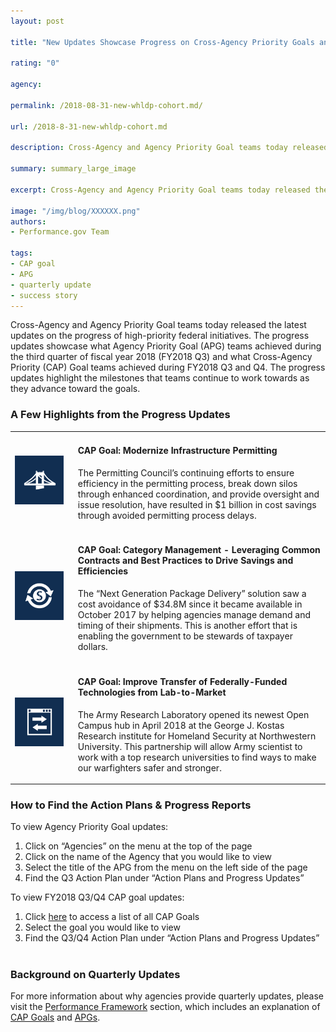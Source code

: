 ```yaml
---
layout: post

title: "New Updates Showcase Progress on Cross-Agency Priority Goals and Agency Priority Goals"

rating: "0"

agency:

permalink: /2018-08-31-new-whldp-cohort.md/

url: /2018-8-31-new-whldp-cohort.md

description: Cross-Agency and Agency Priority Goal teams today released the latest updates on the progress of high-priority federal initiatives..

summary: summary_large_image

excerpt: Cross-Agency and Agency Priority Goal teams today released the latest updates on the progress of high-priority federal initiatives..

image: "/img/blog/XXXXXX.png"
authors:
- Performance.gov Team

tags:
- CAP goal
- APG
- quarterly update
- success story
---
```

Cross-Agency and Agency Priority Goal teams today released the latest updates on the progress of high-priority federal initiatives. The progress updates showcase what Agency Priority Goal (APG) teams achieved during the third quarter of fiscal year 2018 (FY2018 Q3) and what Cross-Agency Priority (CAP) Goal teams achieved during FY2018 Q3 and Q4. The progress updates highlight the milestones that teams continue to work towards as they advance toward the goals.

<div class="usa-width-one-whole">
<h3>A Few Highlights from the Progress Updates</h3>
<table class="usa-table-borderless" style="width:100%">
  <tr>
    <td width="20%" align="left"><img src="../img/CAP_icons/Icon_Modernize_Infrastructure_twitter.png" width="90%" alt="CAP goal icon"></td>
    <td><h4>CAP Goal: Modernize Infrastructure Permitting</h4><p>The Permitting Council’s continuing efforts to ensure efficiency in the permitting process, break down silos through enhanced coordination, and provide oversight and issue resolution, have resulted in $1 billion in cost savings through avoided permitting process delays.</p></td>
  </tr>
  <tr>
    <td width="20%" align="left"><img src="../img/CAP_icons/Icon_Category_Management_twitter.png" width="90%" alt="CAP goal icon"></td>
    <td><h4>CAP Goal: Category Management - Leveraging Common Contracts and Best Practices to Drive Savings and Efficiencies</h4><p>The “Next Generation Package Delivery” solution saw a cost avoidance of $34.8M since it became available in October 2017 by helping agencies manage demand and timing of their shipments. This is another effort that is enabling the government to be stewards of taxpayer dollars.</p></td>
  </tr>
  <tr>
    <td width="20%" align="left"><img src="../img/CAP_icons/Icon_Enhance_Technology_twitter.png" width="90%" alt="CAP goal icon"></td>
    <td><h4>CAP Goal: Improve Transfer of Federally-Funded Technologies from Lab-to-Market</h4><p>The Army Research Laboratory opened its newest Open Campus hub in April 2018 at the George J. Kostas Research institute for Homeland Security at Northwestern University. This partnership will allow Army scientist to work with a top research universities to find ways to make our warfighters safer and stronger.</p></td>
  </tr>
    </table>
  </div>
  <div class="usa-width-one-whole">
  <h3>How to Find the Action Plans & Progress Reports</h3>
  <p>To view Agency Priority Goal updates:</p>
    <ol>
      <li>Click on “Agencies” on the menu at the top of the page</li>
      <li>Click on the name of the Agency that you would like to view</li>
      <li>Select the title of the APG from the menu on the left side of the page</li>
      <li>Find the Q3 Action Plan under “Action Plans and Progress Updates”</li>
    </ol>

  <p>To view FY2018 Q3/Q4 CAP goal updates:</p>
    <ol>
      <li>Click <a href="../CAP/CAP_goals.html">here</a> to access a list of all CAP Goals</li>
      <li>Select the goal you would like to view</li>
      <li>Find the Q3/Q4 Action Plan under “Action Plans and Progress Updates”</li>
    </ol>
    </div>
<div class="usa-width-one-whole">
<h3 style="padding-top:1em;">Background on Quarterly Updates</h3>
<p>For more information about why agencies provide quarterly updates, please visit the <a href="/about/framework_about.html">Performance Framework</a> section, which includes an explanation of <a href="../about/CAP_about.html">CAP Goals</a> and <a href="../about/APG_about.html">APGs</a>.</p>
</div>
